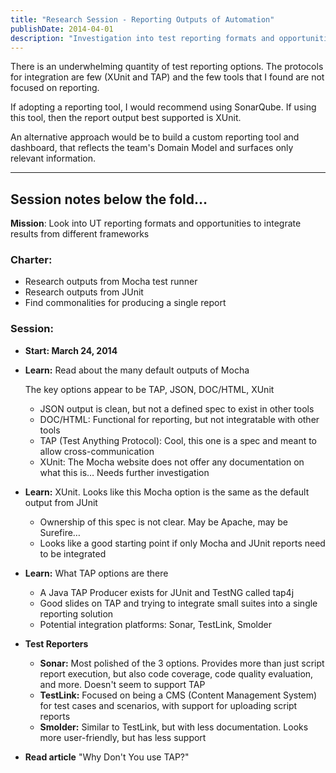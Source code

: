 ```yaml
---
title: "Research Session - Reporting Outputs of Automation"
publishDate: 2014-04-01
description: "Investigation into test reporting formats and opportunities to integrate results from different frameworks, focusing on TAP and XUnit protocols..."
---
```


There is an underwhelming quantity of test reporting options. The protocols for integration are few (XUnit and TAP) and the few tools that I found are not focused on reporting.

If adopting a reporting tool, I would recommend using SonarQube. If using this tool, then the report output best supported is XUnit.

An alternative approach would be to build a custom reporting tool and dashboard, that reflects the team's Domain Model and surfaces only relevant information.

---

## Session notes below the fold…

**Mission**: Look into UT reporting formats and opportunities to integrate results from different frameworks

### Charter:

- Research outputs from Mocha test runner
- Research outputs from JUnit
- Find commonalities for producing a single report

### Session:

- **Start: March 24, 2014**
- **Learn:** Read about the many default outputs of Mocha
  
  The key options appear to be TAP, JSON, DOC/HTML, XUnit
  - JSON output is clean, but not a defined spec to exist in other tools
  - DOC/HTML: Functional for reporting, but not integratable with other tools
  - TAP (Test Anything Protocol): Cool, this one is a spec and meant to allow cross-communication
  - XUnit: The Mocha website does not offer any documentation on what this is… Needs further investigation

- **Learn:** XUnit. Looks like this Mocha option is the same as the default output from JUnit
  - Ownership of this spec is not clear. May be Apache, may be Surefire…
  - Looks like a good starting point if only Mocha and JUnit reports need to be integrated

- **Learn:** What TAP options are there
  - A Java TAP Producer exists for JUnit and TestNG called tap4j
  - Good slides on TAP and trying to integrate small suites into a single reporting solution
  - Potential integration platforms: Sonar, TestLink, Smolder

- **Test Reporters**
  - **Sonar:** Most polished of the 3 options. Provides more than just script report execution, but also code coverage, code quality evaluation, and more. Doesn't seem to support TAP
  - **TestLink:** Focused on being a CMS (Content Management System) for test cases and scenarios, with support for uploading script reports
  - **Smolder:** Similar to TestLink, but with less documentation. Looks more user-friendly, but has less support

- **Read article** "Why Don't You use TAP?"
